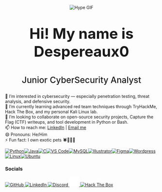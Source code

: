 <p align="center">
  <img src="https://media.tenor.com/swrh0ryFA5MAAAAi/hypee-elmo-hype.gif" alt="Hype GIF" width="100" />
</p>

<p align="center" style="font-size:48px; font-weight:bold;">
  Hi! My name is Despereaux0
</p>

<p align="center" style="font-size:28px; font-weight:500;">
  Junior CyberSecurity Analyst
</p>


👀 I’m interested in cybersecurity — especially penetration testing, threat analysis, and defensive security.<br>
🌱 I’m currently learning advanced red team techniques through TryHackMe, Hack The Box, and my personal Kali Linux lab.<br>
💞️ I’m looking to collaborate on open-source security projects, Capture the Flag (CTF) writeups, and tool development in Python or Bash.<br>
📫 How to reach me: <a href="https://www.linkedin.com/in/vassant-veloo-gove">LinkedIn</a> | <a href="mailto:vassantgoveveloo@gmail.com">Email me</a><br>
😄 Pronouns: He/Him<br>
⚡ Fun fact: I own exotic pets 🕷🦎🦂🐸



<p align="left">
<a href="https://www.python.org/" target="_blank" rel="noreferrer"><img src="https://raw.githubusercontent.com/danielcranney/readme-generator/main/public/icons/skills/python-colored.svg" alt="Python" title="Python" width="36" height="36" /></a><a href="https://www.oracle.com/java/" target="_blank" rel="noreferrer"><img src="https://raw.githubusercontent.com/danielcranney/readme-generator/main/public/icons/skills/java-colored.svg" alt="Java" title="Java" width="36" height="36" /></a><a href="https://docs.microsoft.com/en-us/cpp/?view=msvc-170" target="_blank" rel="noreferrer"><img src="https://raw.githubusercontent.com/danielcranney/readme-generator/main/public/icons/skills/c-colored.svg" alt="C" title="C" width="36" height="36" /></a><a href="https://code.visualstudio.com/" target="_blank" rel="noreferrer"><img src="https://raw.githubusercontent.com/danielcranney/readme-generator/main/public/icons/skills/visualstudiocode-colored.svg" alt="VS Code" title="VS Code" width="36" height="36" /></a><a href="https://www.mysql.com/" target="_blank" rel="noreferrer"><img src="https://raw.githubusercontent.com/danielcranney/readme-generator/main/public/icons/skills/mysql-colored.svg" alt="MySQL" title="MySQL" width="36" height="36" /></a><a href="https://www.adobe.com/uk/products/illustrator.html" target="_blank" rel="noreferrer"><img src="https://raw.githubusercontent.com/danielcranney/readme-generator/main/public/icons/skills/illustrator-colored-dark.svg" alt="Illustrator" title="Illustrator" width="36" height="36" /></a><a href="https://www.figma.com/" target="_blank" rel="noreferrer"><img src="https://raw.githubusercontent.com/danielcranney/readme-generator/main/public/icons/skills/figma-colored.svg" alt="Figma" title="Figma" width="36" height="36" /></a><a href="https://wordpress.com" target="_blank" rel="noreferrer"><img src="https://raw.githubusercontent.com/danielcranney/readme-generator/main/public/icons/skills/wordpress-colored.svg" alt="Wordpress" title="Wordpress" width="36" height="36" /></a><a href="https://www.linux.org" target="_blank" rel="noreferrer"><img src="https://raw.githubusercontent.com/danielcranney/readme-generator/main/public/icons/skills/linux-colored.svg" alt="Linux" title="Linux" width="36" height="36" /></a><a href="https://ubuntu.com/" target="_blank" rel="noreferrer"><img src="https://raw.githubusercontent.com/danielcranney/readme-generator/main/public/icons/skills/ubuntu-colored.svg" alt="Ubuntu" title="Ubuntu" width="36" height="36" /></a>
</p>


### Socials

<p align="left">
  <a href="https://github.com/Despereaux0" target="_blank" rel="noreferrer">
    <picture>
      <source media="(prefers-color-scheme: dark)" srcset="https://raw.githubusercontent.com/danielcranney/readme-generator/main/public/icons/socials/github-dark.svg" />
      <source media="(prefers-color-scheme: light)" srcset="https://raw.githubusercontent.com/danielcranney/readme-generator/main/public/icons/socials/github.svg" />
      <img src="https://raw.githubusercontent.com/danielcranney/readme-generator/main/public/icons/socials/github.svg" width="32" height="32" alt="GitHub" title="GitHub" />
    </picture>
  </a>
  
  <a href="https://www.linkedin.com/in/vassant-veloo-gove/" target="_blank" rel="noreferrer">
    <picture>
      <source media="(prefers-color-scheme: dark)" srcset="https://raw.githubusercontent.com/danielcranney/readme-generator/main/public/icons/socials/linkedin-dark.svg" />
      <source media="(prefers-color-scheme: light)" srcset="https://raw.githubusercontent.com/danielcranney/readme-generator/main/public/icons/socials/linkedin.svg" />
      <img src="https://raw.githubusercontent.com/danielcranney/readme-generator/main/public/icons/socials/linkedin.svg" width="32" height="32" alt="LinkedIn" title="LinkedIn" />
    </picture>
  </a>
  
  <a href="https://discord.com/users/533291668967915531" target="_blank" rel="noreferrer">
    <picture>
      <source media="(prefers-color-scheme: dark)" srcset="https://raw.githubusercontent.com/danielcranney/readme-generator/main/public/icons/socials/discord-dark.svg" />
      <source media="(prefers-color-scheme: light)" srcset="https://raw.githubusercontent.com/danielcranney/readme-generator/main/public/icons/socials/discord.svg" />
      <img src="https://raw.githubusercontent.com/danielcranney/readme-generator/main/public/icons/socials/discord.svg" width="32" height="32" alt="Discord" title="Discord" />
    </picture>
  </a>

  <a href="https://tryhackme.com/p/Despereaux0" target="_blank" rel="noreferrer">
  <img src="https://raw.githubusercontent.com/Despereaux0/Despereaux0/main/assets/tryhackme.svg" 
       width="32" height="32" alt="TryHackMe" title="TryHackMe" />

  <a href="https://app.hackthebox.com/users/2401470" target="_blank" rel="noreferrer">
  <img src="https://www.svgrepo.com/show/331423/hack-the-box.svg" width="32" height="32" alt="Hack The Box" title="Hack The Box" />
</a>
</p>

